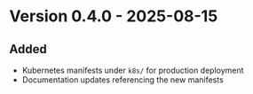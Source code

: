 # Version 0.4.0 - 2025-08-15

## Added
- Kubernetes manifests under `k8s/` for production deployment
- Documentation updates referencing the new manifests
